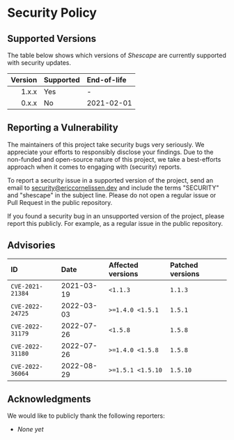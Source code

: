 # Security Policy

## Supported Versions

The table below shows which versions of _Shescape_ are currently supported with
security updates.

| Version | Supported | End-of-life |
| ------: | :-------- | :---------- |
|   1.x.x | Yes       | -           |
|   0.x.x | No        | 2021-02-01  |

## Reporting a Vulnerability

The maintainers of this project take security bugs very seriously. We appreciate
your efforts to responsibly disclose your findings. Due to the non-funded and
open-source nature of this project, we take a best-efforts approach when it
comes to engaging with (security) reports.

To report a security issue in a supported version of the project, send an email
to [security@ericcornelissen.dev] and include the terms "SECURITY" and
"shescape" in the subject line. Please do not open a regular issue or Pull
Request in the public repository.

If you found a security bug in an unsupported version of the project, please
report this publicly. For example, as a regular issue in the public repository.

## Advisories

| ID               | Date       | Affected versions | Patched versions |
| :--------------- | :--------- | :---------------- | :--------------- |
| `CVE-2021-21384` | 2021-03-19 | `<1.1.3`          | `1.1.3`          |
| `CVE-2022-24725` | 2022-03-03 | `>=1.4.0 <1.5.1`  | `1.5.1`          |
| `CVE-2022-31179` | 2022-07-26 | `<1.5.8`          | `1.5.8`          |
| `CVE-2022-31180` | 2022-07-26 | `>=1.4.0 <1.5.8`  | `1.5.8`          |
| `CVE-2022-36064` | 2022-08-29 | `>=1.5.1 <1.5.10` | `1.5.10`         |

## Acknowledgments

We would like to publicly thank the following reporters:

- _None yet_

[security@ericcornelissen.dev]: mailto:security@ericcornelissen.dev?subject=SECURITY%20%28shescape%29

